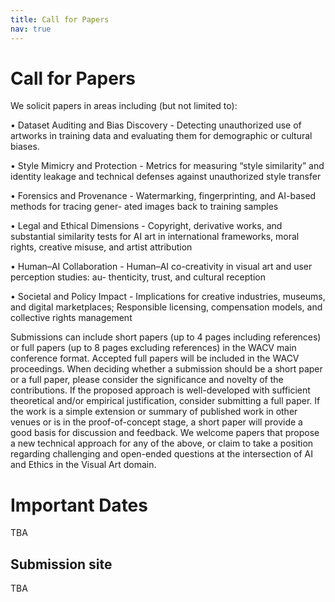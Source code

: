 ```yaml
---
title: Call for Papers
nav: true
---
```


# Call for Papers

We solicit papers in areas including (but not limited to):

• Dataset Auditing and Bias Discovery - Detecting unauthorized use of artworks in training data and
evaluating them for demographic or cultural biases.

• Style Mimicry and Protection - Metrics for measuring “style similarity” and identity leakage and
technical defenses against unauthorized style transfer

• Forensics and Provenance - Watermarking, fingerprinting, and AI-based methods for tracing gener-
ated images back to training samples

• Legal and Ethical Dimensions - Copyright, derivative works, and substantial similarity tests for AI
art in international frameworks, moral rights, creative misuse, and artist attribution

• Human–AI Collaboration - Human–AI co-creativity in visual art and user perception studies: au-
thenticity, trust, and cultural reception

• Societal and Policy Impact - Implications for creative industries, museums, and digital marketplaces;
Responsible licensing, compensation models, and collective rights management

Submissions can include short papers (up to 4 pages including references) or full papers (up to 8 pages
excluding references) in the WACV main conference format. Accepted full papers will be included in the
WACV proceedings. When deciding whether a submission should be a short paper or a full paper, please
consider the significance and novelty of the contributions. If the proposed approach is well-developed with
sufficient theoretical and/or empirical justification, consider submitting a full paper. If the work is a simple
extension or summary of published work in other venues or is in the proof-of-concept stage, a short paper
will provide a good basis for discussion and feedback. We welcome papers that propose a new technical
approach for any of the above, or claim to take a position regarding challenging and open-ended questions
at the intersection of AI and Ethics in the Visual Art domain.

# Important Dates

TBA

## Submission site

TBA

